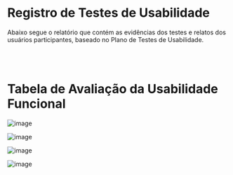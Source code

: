 # Registro de Testes de Usabilidade

Abaixo segue o relatório que contém as evidências dos testes e relatos dos usuários participantes, baseado no Plano de Testes de Usabilidade.

<br> <br>

# Tabela de Avaliação da Usabilidade Funcional

![image](https://github.com/ICEI-PUC-Minas-PMV-ADS/pmv-ads-2023-2-e2-proj-int-t4-projeto-skincare/assets/93337008/8b421488-c20c-4c7c-8560-3e3400f0c171)

![image](https://github.com/ICEI-PUC-Minas-PMV-ADS/pmv-ads-2023-2-e2-proj-int-t4-projeto-skincare/assets/93337008/1647c7b8-e27b-46b0-895c-db12d1e63bf0)

![image](https://github.com/ICEI-PUC-Minas-PMV-ADS/pmv-ads-2023-2-e2-proj-int-t4-projeto-skincare/assets/93337008/5df467fe-9141-4b97-9984-615cf046fbd0)

![image](https://github.com/ICEI-PUC-Minas-PMV-ADS/pmv-ads-2023-2-e2-proj-int-t4-projeto-skincare/assets/93337008/900bfb21-f54f-4b93-be2e-a62af163e9a2)




